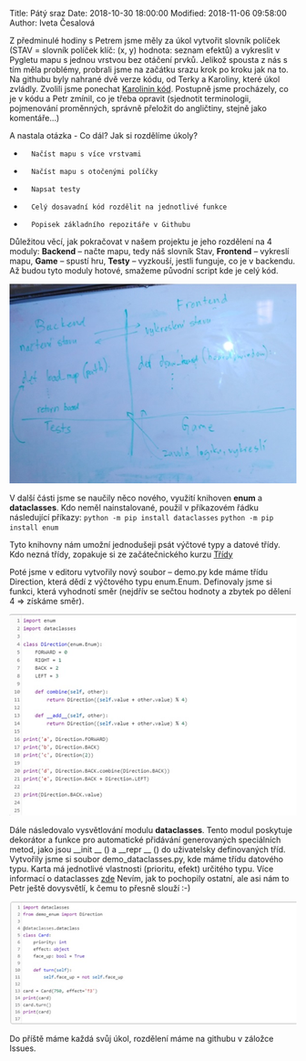 ﻿Title: Pátý sraz 
Date: 2018-10-30 18:00:00
Modified: 2018-11-06 09:58:00
Author: Iveta Česalová



Z předminulé hodiny s Petrem jsme měly za úkol vytvořit slovník políček (STAV = slovník políček klíč: (x, y) hodnota: seznam efektů) a vykreslit v Pygletu mapu s jednou vrstvou bez otáčení prvků. Jelikož spousta z nás s tím měla problémy, probrali jsme na začátku srazu krok po kroku jak na to.
Na githubu byly nahrané dvě verze kódu, od Terky a Karoliny, které úkol zvládly. Zvolili jsme ponechat [Karolinin kód](https://github.com/PyLadiesCZ/roboprojekt/blob/35a98aa967386d82a4dbca23a0ade65cc8b96767/karolina_state.py).
Postupně jsme procházely, co je v kódu a Petr zmínil, co je třeba opravit (sjednotit terminologii, pojmenování proměnných, správně přeložit do angličtiny, stejně jako komentáře…)

 
A nastala otázka - Co dál? Jak si rozdělíme úkoly?

*       Načíst mapu s více vrstvami
*       Načíst mapu s otočenými políčky
*       Napsat testy
*       Celý dosavadní kód rozdělit na jednotlivé funkce
*       Popisek základního repozitáře v Githubu

 
Důležitou věcí, jak pokračovat v našem projektu je jeho rozdělení na 4 moduly:
**Backend** – načte mapu, tedy náš slovník Stav, **Frontend** – vykreslí mapu, **Game** – spustí hru, **Testy** – vyzkouší, jestli funguje, co je v backendu.
Až budou tyto moduly hotové, smažeme původní script  kde je celý kód.

![moduly](./images/moduly.jpg)


V další části jsme se naučily něco nového, využití knihoven **enum** a **dataclasses**. Kdo neměl nainstalované, použil v příkazovém řádku následující příkazy:
`python -m pip install dataclasses`
`python -m pip install enum`
 
Tyto knihovny nám umožní jednodušeji psát výčtové typy a datové třídy. Kdo nezná třídy, zopakuje si ze začátečnického kurzu [Třídy](https://naucse.python.cz/course/pyladies/sessions/class/)
 
Poté jsme v editoru vytvořily nový soubor – demo.py kde máme třídu Direction, která dědí z výčtového typu enum.Enum. Definovaly jsme si funkci, která vyhodnotí směr (nejdřív se sečtou hodnoty a zbytek po dělení 4 => získáme směr).


![demo](./images/demo.jpg)


Dále následovalo vysvětlování modulu **dataclasses**. Tento modul poskytuje dekorátor a funkce pro automatické přidávání generovaných speciálních metod, jako jsou __init __ () a __repr __ () do uživatelsky definovaných tříd. 
Vytvořily jsme si soubor demo_dataclasses.py, kde máme třídu datového typu. Karta má jednotlivé vlastnosti (prioritu, efekt) určitého typu.
Více informací o dataclasses [zde](https://docs.python.org/3/library/dataclasses.html)
Nevím, jak to pochopily ostatní, ale asi nám to Petr ještě dovysvětlí, k čemu to přesně slouží :-)

![dataclasses](./images/dataclasses.jpg)


Do příště máme každá svůj úkol, rozdělení máme na githubu v záložce Issues.

